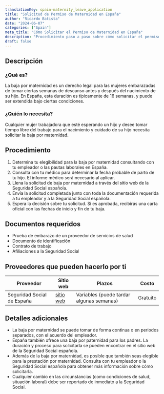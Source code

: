 ```yaml
---
translationKey: spain-maternity_leave_application
title: "Solicitud de Permiso de Maternidad en España"
author: "Ricardo Batista"
date: "2024-06-07"
categories: ["Spain"]
meta_title: "Cómo Solicitar el Permiso de Maternidad en España"
description: "Procedimiento paso a paso sobre cómo solicitar el permiso de maternidad en España."
draft: false
---
```


## Descripción
### ¿Qué es?
La baja por maternidad es un derecho legal para las mujeres embarazadas de tomar ciertas semanas de descanso antes y después del nacimiento de su hijo. En España, esta duración es típicamente de 16 semanas, y puede ser extendida bajo ciertas condiciones.

### ¿Quién lo necesita?
Cualquier mujer trabajadora que esté esperando un hijo y desee tomar tiempo libre del trabajo para el nacimiento y cuidado de su hijo necesita solicitar la baja por maternidad.

## Procedimiento
1. Determina tu elegibilidad para la baja por maternidad consultando con tu empleador o las pautas laborales en España.
2. Consulta con tu médico para determinar la fecha probable de parto de tu hijo. El informe médico será necesario al aplicar.
3. Llena la solicitud de baja por maternidad a través del sitio web de la Seguridad Social española.
4. Envía la solicitud completada junto con toda la documentación requerida a tu empleador y a la Seguridad Social española.
5. Espera la decisión sobre tu solicitud. Si es aprobada, recibirás una carta oficial con las fechas de inicio y fin de tu baja.

## Documentos requeridos
- Prueba de embarazo de un proveedor de servicios de salud
- Documento de identificación
- Contrato de trabajo
- Afiliaciones a la Seguridad Social

## Proveedores que pueden hacerlo por ti

| Proveedor        |     Sitio web     |     Plazos    |       Costo      |
| --------------- | --------------- |  -------------  | -------------  |
| Seguridad Social de España |  [sitio web](http://www.seg-social.es/)     |  Variables (puede tardar algunas semanas)    |   Gratuito     |

## Detalles adicionales
- La baja por maternidad se puede tomar de forma continua o en periodos separados, con el acuerdo del empleador.
- España también ofrece una baja por paternidad para los padres. La duración y proceso para solicitarla se pueden encontrar en el sitio web de la Seguridad Social española.
- Además de la baja por maternidad, es posible que también seas elegible para la prestación por maternidad. Consulta con tu empleador o la Seguridad Social española para obtener más información sobre cómo solicitarla.
- Cualquier cambio en las circunstancias (como condiciones de salud, situación laboral) debe ser reportado de inmediato a la Seguridad Social.